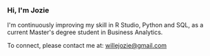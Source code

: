 ### Hi, I'm Jozie

I'm continuously improving my skill in R Studio, Python and SQL,
as a current Master's degree student in Business Analytics. 

To connect, please contact me at: willejozie@gmail.com
